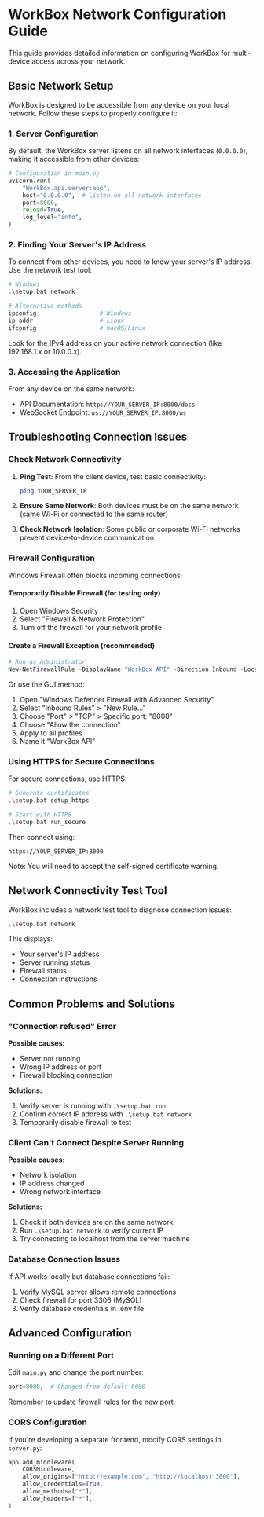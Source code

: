 # WorkBox Network Configuration Guide

This guide provides detailed information on configuring WorkBox for multi-device access across your network.

## Basic Network Setup

WorkBox is designed to be accessible from any device on your local network. Follow these steps to properly configure it:

### 1. Server Configuration

By default, the WorkBox server listens on all network interfaces (`0.0.0.0`), making it accessible from other devices:

```python
# Configuration in main.py
uvicorn.run(
    "WorkBox.api.server:app",
    host="0.0.0.0",  # Listen on all network interfaces
    port=8000,
    reload=True,
    log_level="info",
)
```

### 2. Finding Your Server's IP Address

To connect from other devices, you need to know your server's IP address. Use the network test tool:

```bash
# Windows
.\setup.bat network

# Alternative methods
ipconfig                  # Windows
ip addr                   # Linux
ifconfig                  # macOS/Linux
```

Look for the IPv4 address on your active network connection (like 192.168.1.x or 10.0.0.x).

### 3. Accessing the Application

From any device on the same network:

- API Documentation: `http://YOUR_SERVER_IP:8000/docs`
- WebSocket Endpoint: `ws://YOUR_SERVER_IP:8000/ws`

## Troubleshooting Connection Issues

### Check Network Connectivity

1. **Ping Test**: From the client device, test basic connectivity:

   ```bash
   ping YOUR_SERVER_IP
   ```

2. **Ensure Same Network**: Both devices must be on the same network (same Wi-Fi or connected to the same router)

3. **Check Network Isolation**: Some public or corporate Wi-Fi networks prevent device-to-device communication

### Firewall Configuration

Windows Firewall often blocks incoming connections:

#### Temporarily Disable Firewall (for testing only)

1. Open Windows Security
2. Select "Firewall & Network Protection"
3. Turn off the firewall for your network profile

#### Create a Firewall Exception (recommended)

```powershell
# Run as Administrator
New-NetFirewallRule -DisplayName "WorkBox API" -Direction Inbound -LocalPort 8000 -Protocol TCP -Action Allow
```

Or use the GUI method:
1. Open "Windows Defender Firewall with Advanced Security"
2. Select "Inbound Rules" > "New Rule..."
3. Choose "Port" > "TCP" > Specific port: "8000"
4. Choose "Allow the connection"
5. Apply to all profiles
6. Name it "WorkBox API"

### Using HTTPS for Secure Connections

For secure connections, use HTTPS:

```bash
# Generate certificates
.\setup.bat setup_https

# Start with HTTPS
.\setup.bat run_secure
```

Then connect using:
```
https://YOUR_SERVER_IP:8000
```

Note: You will need to accept the self-signed certificate warning.

## Network Connectivity Test Tool

WorkBox includes a network test tool to diagnose connection issues:

```bash
.\setup.bat network
```

This displays:
- Your server's IP address
- Server running status
- Firewall status
- Connection instructions

## Common Problems and Solutions

### "Connection refused" Error

**Possible causes:**
- Server not running
- Wrong IP address or port
- Firewall blocking connection

**Solutions:**
1. Verify server is running with `.\setup.bat run`
2. Confirm correct IP address with `.\setup.bat network`
3. Temporarily disable firewall to test

### Client Can't Connect Despite Server Running

**Possible causes:**
- Network isolation
- IP address changed
- Wrong network interface

**Solutions:**
1. Check if both devices are on the same network
2. Run `.\setup.bat network` to verify current IP
3. Try connecting to localhost from the server machine

### Database Connection Issues

If API works locally but database connections fail:

1. Verify MySQL server allows remote connections
2. Check firewall for port 3306 (MySQL)
3. Verify database credentials in .env file

## Advanced Configuration

### Running on a Different Port

Edit `main.py` and change the port number:

```python
port=8080,  # Changed from default 8000
```

Remember to update firewall rules for the new port.

### CORS Configuration

If you're developing a separate frontend, modify CORS settings in `server.py`:

```python
app.add_middleware(
    CORSMiddleware,
    allow_origins=["http://example.com", "http://localhost:3000"],
    allow_credentials=True,
    allow_methods=["*"],
    allow_headers=["*"],
)
```
